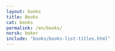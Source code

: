 ```yaml
---
layout: books
title: Books
cat: books
permalink: /en/books/
norsk: boker
include: "books/books-list-titles.html"
---
```

